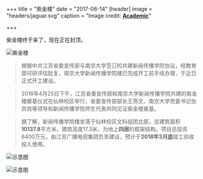 +++
title =  "紫金楼"
date = "2017-06-14"
[header]
image = "headers/jaguar.svg"
caption = "Image credit: [**Academic**](https://github.com/gcushen/hugo-academic/)"

+++

紫金楼终于来了，现在正在封顶。

![紫金楼](http://oaf2qt3yk.bkt.clouddn.com/a7bebcfc69fce0b45bb6c304e76ef6f0.png)

> 根据中共江苏省委宣传部与南京大学签订的共建新闻传播学院协议，经教育部可研评估批复，南京大学新闻传播学院楼已完成开工前手续办理，于近日正式开工建设。

> 2016年4月25日下午，江苏省委宣传部和南京大学新闻传播学院共建的紫金楼奠基仪式在仙林校区举行，省委宣传部部长王燕文、南京大学党委书记张异宾等领导和新闻传播学院师生代表共同见证紫金楼奠基。

> 据了解，新闻传播学院楼坐落于仙林校区文科组团北部，总建筑面积**10137.8**平方米，建筑高度17.3米，为地上**四层**的框架结构。项目总投资6400万元，由江苏广播电视集团负责建设，预计于**2018年3月底**竣工验收投入使用。



![示意图](http://oaf2qt3yk.bkt.clouddn.com/fd096961204e0a0039e7e902db0f89ec.png)

![示意图](http://oaf2qt3yk.bkt.clouddn.com/e370fd20ef0c33d7bf17948903164b29.png)
